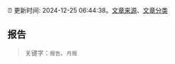 :alarm_clock: 更新时间: 2024-12-25 06:44:38。[文章来源](/README.md)、[文章分类](/TAGS.md)

## 报告


> 关键字：`报告`、`月报`




